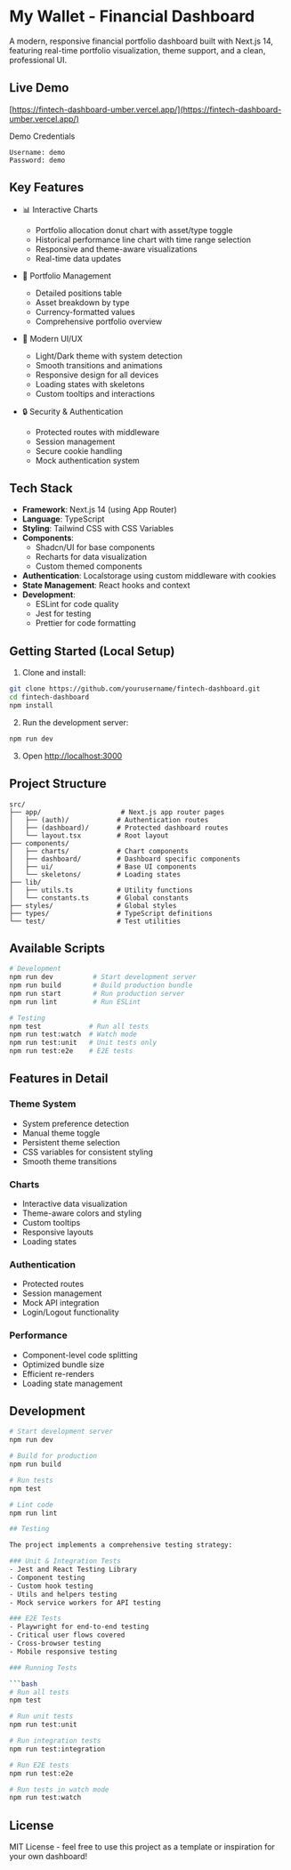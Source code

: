 # My Wallet - Financial Dashboard

A modern, responsive financial portfolio dashboard built with Next.js 14, featuring real-time portfolio visualization, theme support, and a clean, professional UI.

## Live Demo

[https://fintech-dashboard-umber.vercel.app/](https://fintech-dashboard-umber.vercel.app/)

Demo Credentials
```
Username: demo
Password: demo
```

## Key Features

- 📊 Interactive Charts
  - Portfolio allocation donut chart with asset/type toggle
  - Historical performance line chart with time range selection
  - Responsive and theme-aware visualizations
  - Real-time data updates

- 💼 Portfolio Management
  - Detailed positions table
  - Asset breakdown by type
  - Currency-formatted values
  - Comprehensive portfolio overview

- 🎨 Modern UI/UX
  - Light/Dark theme with system detection
  - Smooth transitions and animations
  - Responsive design for all devices
  - Loading states with skeletons
  - Custom tooltips and interactions

- 🔒 Security & Authentication
  - Protected routes with middleware
  - Session management
  - Secure cookie handling
  - Mock authentication system

## Tech Stack

- **Framework**: Next.js 14 (using App Router)
- **Language**: TypeScript
- **Styling**: Tailwind CSS with CSS Variables
- **Components**:
  - Shadcn/UI for base components
  - Recharts for data visualization
  - Custom themed components
- **Authentication**: Localstorage using custom middleware with cookies
- **State Management**: React hooks and context
- **Development**:
  - ESLint for code quality
  - Jest for testing
  - Prettier for code formatting

## Getting Started (Local Setup)

1. Clone and install:
```bash
git clone https://github.com/yourusername/fintech-dashboard.git
cd fintech-dashboard
npm install
```

2. Run the development server:
```bash
npm run dev
```

3. Open [http://localhost:3000](http://localhost:3000)

## Project Structure

```
src/
├── app/                    # Next.js app router pages
│   ├── (auth)/            # Authentication routes
│   ├── (dashboard)/       # Protected dashboard routes
│   └── layout.tsx         # Root layout
├── components/
│   ├── charts/            # Chart components
│   ├── dashboard/         # Dashboard specific components
│   ├── ui/                # Base UI components
│   └── skeletons/         # Loading states
├── lib/
│   ├── utils.ts           # Utility functions
│   └── constants.ts       # Global constants
├── styles/                # Global styles
├── types/                 # TypeScript definitions
└── test/                  # Test utilities
```

## Available Scripts

```bash
# Development
npm run dev          # Start development server
npm run build        # Build production bundle
npm run start        # Run production server
npm run lint         # Run ESLint

# Testing
npm test            # Run all tests
npm run test:watch  # Watch mode
npm run test:unit   # Unit tests only
npm run test:e2e    # E2E tests
```

## Features in Detail

### Theme System
- System preference detection
- Manual theme toggle
- Persistent theme selection
- CSS variables for consistent styling
- Smooth theme transitions

### Charts
- Interactive data visualization
- Theme-aware colors and styling
- Custom tooltips
- Responsive layouts
- Loading states

### Authentication
- Protected routes
- Session management
- Mock API integration
- Login/Logout functionality

### Performance
- Component-level code splitting
- Optimized bundle size
- Efficient re-renders
- Loading state management

## Development

```bash
# Start development server
npm run dev

# Build for production
npm run build

# Run tests
npm test

# Lint code
npm run lint

## Testing

The project implements a comprehensive testing strategy:

### Unit & Integration Tests
- Jest and React Testing Library
- Component testing
- Custom hook testing
- Utils and helpers testing
- Mock service workers for API testing

### E2E Tests
- Playwright for end-to-end testing
- Critical user flows covered
- Cross-browser testing
- Mobile responsive testing

### Running Tests

```bash
# Run all tests
npm test

# Run unit tests
npm run test:unit

# Run integration tests
npm run test:integration

# Run E2E tests
npm run test:e2e

# Run tests in watch mode
npm run test:watch
```


## License

MIT License - feel free to use this project as a template or inspiration for your own dashboard!

